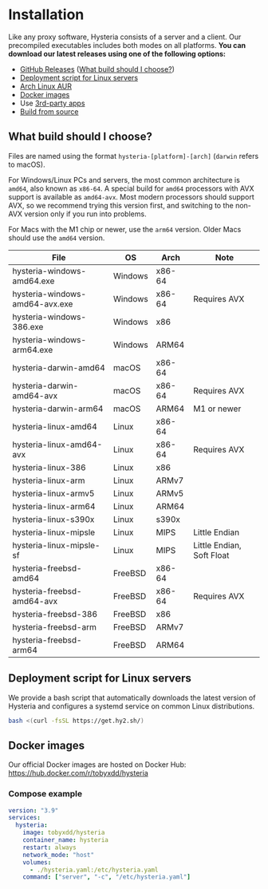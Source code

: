 # Installation

Like any proxy software, Hysteria consists of a server and a client. Our precompiled executables includes both modes on all platforms. **You can download our latest releases using one of the following options:**

- [GitHub Releases](https://github.com/apernet/hysteria/releases) ([What build should I choose?](#what-build-should-i-choose))
- [Deployment script for Linux servers](#deployment-script-for-linux-servers)
- [Arch Linux AUR](https://aur.archlinux.org/packages/hysteria)
- [Docker images](#docker-images)
- Use [3rd-party apps](3rd-party-apps.md)
- [Build from source](../developers/Build.md)

## What build should I choose?

Files are named using the format `hysteria-[platform]-[arch]` (`darwin` refers to macOS).

For Windows/Linux PCs and servers, the most common architecture is `amd64`, also known as `x86-64`. A special build for `amd64` processors with AVX support is available as `amd64-avx`. Most modern processors should support AVX, so we recommend trying this version first, and switching to the non-AVX version only if you run into problems.

For Macs with the M1 chip or newer, use the `arm64` version. Older Macs should use the `amd64` version.

| File                           | OS      | Arch   | Note                      |
| ------------------------------ | ------- | ------ | ------------------------- |
| hysteria-windows-amd64.exe     | Windows | x86-64 |                           |
| hysteria-windows-amd64-avx.exe | Windows | x86-64 | Requires AVX              |
| hysteria-windows-386.exe       | Windows | x86    |                           |
| hysteria-windows-arm64.exe     | Windows | ARM64  |                           |
| hysteria-darwin-amd64          | macOS   | x86-64 |                           |
| hysteria-darwin-amd64-avx      | macOS   | x86-64 | Requires AVX              |
| hysteria-darwin-arm64          | macOS   | ARM64  | M1 or newer               |
| hysteria-linux-amd64           | Linux   | x86-64 |                           |
| hysteria-linux-amd64-avx       | Linux   | x86-64 | Requires AVX              |
| hysteria-linux-386             | Linux   | x86    |                           |
| hysteria-linux-arm             | Linux   | ARMv7  |                           |
| hysteria-linux-armv5           | Linux   | ARMv5  |                           |
| hysteria-linux-arm64           | Linux   | ARM64  |                           |
| hysteria-linux-s390x           | Linux   | s390x  |                           |
| hysteria-linux-mipsle          | Linux   | MIPS   | Little Endian             |
| hysteria-linux-mipsle-sf       | Linux   | MIPS   | Little Endian, Soft Float |
| hysteria-freebsd-amd64         | FreeBSD | x86-64 |                           |
| hysteria-freebsd-amd64-avx     | FreeBSD | x86-64 | Requires AVX              |
| hysteria-freebsd-386           | FreeBSD | x86    |                           |
| hysteria-freebsd-arm           | FreeBSD | ARMv7  |                           |
| hysteria-freebsd-arm64         | FreeBSD | ARM64  |                           |

## Deployment script for Linux servers

We provide a bash script that automatically downloads the latest version of Hysteria and configures a systemd service on common Linux distributions.

```bash
bash <(curl -fsSL https://get.hy2.sh/)
```

## Docker images

Our official Docker images are hosted on Docker Hub: https://hub.docker.com/r/tobyxdd/hysteria

### Compose example

```yaml
version: "3.9"
services:
  hysteria:
    image: tobyxdd/hysteria
    container_name: hysteria
    restart: always
    network_mode: "host"
    volumes:
      - ./hysteria.yaml:/etc/hysteria.yaml
    command: ["server", "-c", "/etc/hysteria.yaml"]
```
